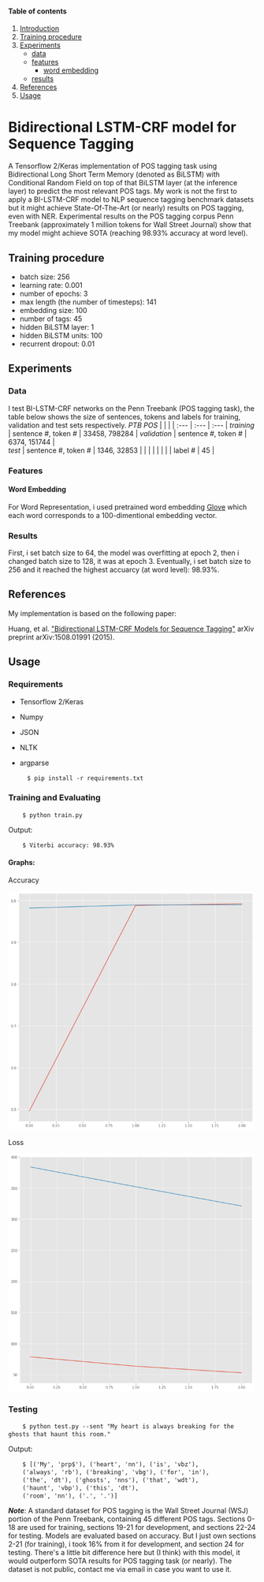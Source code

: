 #### Table of contents
1. [Introduction](#introduction)
2. [Training procedure](#training)
3. [Experiments](#experiments)
    - [data](#data)
    - [features](#features)
        - [word embedding](#word)
    - [results](#results)
4. [References](#reference)
5. [Usage](#usage)

# <a name="introduction"></a> Bidirectional LSTM-CRF model for Sequence Tagging
A Tensorflow 2/Keras implementation of POS tagging task using Bidirectional Long Short Term Memory (denoted as BiLSTM) with Conditional Random Field on top of that BiLSTM layer (at the inference layer) to predict the most relevant POS tags. My work is not the first to apply a BI-LSTM-CRF model to NLP sequence tagging benchmark datasets but it might achieve State-Of-The-Art (or nearly) results on POS tagging, even with NER. Experimental results on the POS tagging corpus Penn Treebank (approximately 1 million tokens for Wall Street Journal) show that my model might achieve SOTA (reaching 98.93% accuracy at word level).
## <a name="training"></a> Training procedure
- batch size: 256
- learning rate: 0.001
- number of epochs: 3
- max length (the number of timesteps): 141
- embedding size: 100
- number of tags: 45
- hidden BiLSTM layer: 1
- hidden BiLSTM units: 100
- recurrent dropout: 0.01
## <a name="experiments"></a> Experiments
### <a name="data"></a> Data
I test BI-LSTM-CRF networks on the Penn Treebank (POS tagging task), the table below shows the size of sentences, tokens and labels for training, validation and test sets respectively.
 *PTB POS* | |  | 
 | :--- | :--- | :--- | 
 *training* | sentence #, token # | 33458, 798284 | 
 *validation* | sentence #, token # | 6374, 151744 |  
 *test* | sentence #, token # | 1346, 32853 |
  | | | | | 
   |  | label #  | 45 |
### <a name="features"></a> Features
#### <a name="word"></a> Word Embedding
For Word Representation, i used pretrained word embedding [Glove](https://nlp.stanford.edu/projects/glove/) which each word corresponds to a 100-dimentional embedding vector.
### <a name="results"></a> Results

First, i set batch size to 64, the model was overfitting at epoch 2, then i changed batch size to 128, it was at epoch 3. Eventually, i set batch size to 256 and it reached the highest accuarcy (at word level): 98.93%.

## <a name = "reference"></a> References

My implementation is based on the following paper: 

Huang, et al. ["Bidirectional LSTM-CRF Models for Sequence Tagging"](https://arxiv.org/abs/1508.01991) arXiv preprint arXiv:1508.01991 (2015).

## Usage
### <a name="usage"></a> Requirements

- Tensorflow 2/Keras
- Numpy
- JSON
- NLTK
- argparse

        $ pip install -r requirements.txt
        
### Training and Evaluating

        $ python train.py
Output:

        $ Viterbi accuracy: 98.93%
        
#### Graphs:

Accuracy

<img src="images/accuracy.png" width="500px" height="auto">

Loss

<img src="images/loss.png" width="500px" height="auto">

### Testing
        $ python test.py --sent "My heart is always breaking for the ghosts that haunt this room."
Output:

        $ [('My', 'prp$'), ('heart', 'nn'), ('is', 'vbz'), 
        ('always', 'rb'), ('breaking', 'vbg'), ('for', 'in'), 
        ('the', 'dt'), ('ghosts', 'nns'), ('that', 'wdt'), 
        ('haunt', 'vbp'), ('this', 'dt'), 
        ('room', 'nn'), ('.', '.')]
        
        
***Note***: A standard dataset for POS tagging is the Wall Street Journal (WSJ) portion of the Penn Treebank, containing 45 different POS tags. Sections 0-18 are used for training, sections 19-21 for development, and sections 22-24 for testing. Models are evaluated based on accuracy. But I just own sections 2-21 (for training), i took 16% from it for development, and section 24 for testing. There's a little bit difference here but (I think) with this model, it would outperform SOTA results for POS tagging task (or nearly). The dataset is not public, contact me via email in case you want to use it.
